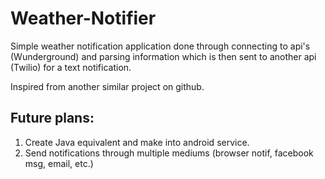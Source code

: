 # Weather-Notifier
Simple weather notification application done through connecting to api's (Wunderground) and parsing information which is then sent to another api (Twilio) for a text notification.

Inspired from another similar project on github.

## Future plans: 
1. Create Java equivalent and make into android service.
2. Send notifications through multiple mediums (browser notif, facebook msg, email, etc.)
